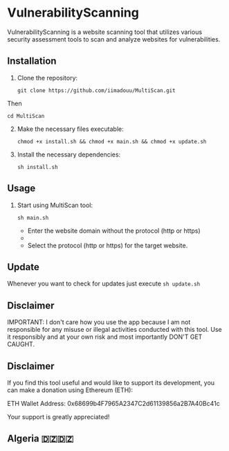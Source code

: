 # VulnerabilityScanning 

VulnerabilityScanning is a website scanning tool that utilizes various security assessment tools to scan and analyze websites for vulnerabilities.

## Installation

1. Clone the repository:

   ```
   git clone https://github.com/iimadouu/MultiScan.git
   ```
Then
   ```
   cd MultiScan
   ```
  
2. Make the necessary files executable:
   ```
   chmod +x install.sh && chmod +x main.sh && chmod +x update.sh
   ```
3. Install the necessary dependencies:
   ```
   sh install.sh
   ```

## Usage

1. Start using MultiScan tool:
   ```
   sh main.sh
   ```

   * Enter the website domain without the protocol (http or https)
   * 
   * Select the protocol (http or https) for the target website.


## Update

  Whenever you want to check for updates just execute ```sh update.sh```


## Disclaimer

  IMPORTANT: I don't care how you use the app because I am not responsible for any misuse or
  illegal activities conducted with this tool. Use it responsibly and at your own risk and
  most importantly DON'T GET CAUGHT.


## Disclaimer

If you find this tool useful and would like to support its development, you can make a donation using Ethereum (ETH):

ETH Wallet Address: 0x68699b4F7965A2347C2d61139856a2B7A40Bc41c

Your support is greatly appreciated!

## Algeria 🇩🇿🇩🇿
